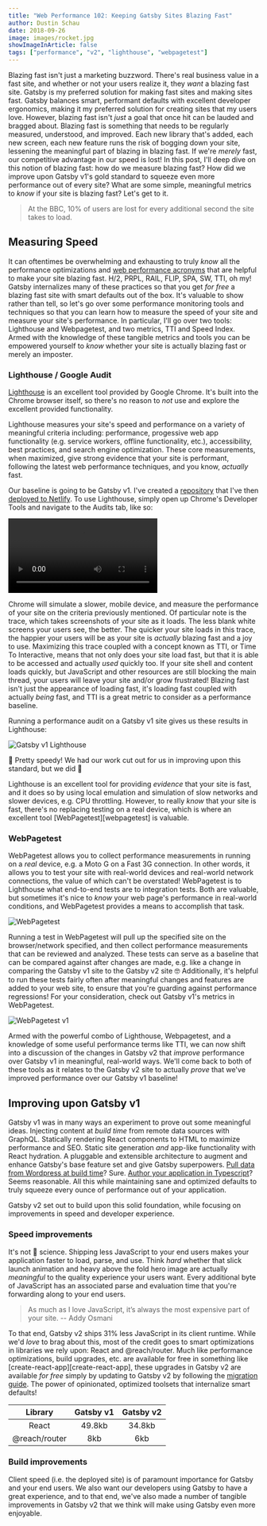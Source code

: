 ```yaml
---
title: "Web Performance 102: Keeping Gatsby Sites Blazing Fast"
author: Dustin Schau
date: 2018-09-26
image: images/rocket.jpg
showImageInArticle: false
tags: ["performance", "v2", "lighthouse", "webpagetest"]
---
```


Blazing fast isn't just a marketing buzzword. There's real business value in a fast site, and whether or not your users realize it, they _want_ a blazing fast site. Gatsby is my preferred solution for making fast sites and making sites fast. Gatsby balances smart, performant defaults with excellent developer ergonomics, making it my preferred solution for creating sites that my users love. However, blazing fast isn't _just_ a goal that once hit can be lauded and bragged about. Blazing fast is something that needs to be regularly measured, understood, and improved. Each new library that's added, each new screen, each new feature runs the risk of bogging down your site, lessening the meaningful part of blazing in blazing fast. If we're _merely_ fast, our competitive advantage in our speed is lost! In this post, I'll deep dive on this notion of blazing fast: how do we measure blazing fast? How did we improve upon Gatsby v1's gold standard to squeeze even more performance out of every site? What are some simple, meaningful metrics to _know_ if your site is blazing fast? Let's get to it.

> At the BBC, 10% of users are lost for every additional second the site takes to load.

## Measuring Speed

It can oftentimes be overwhelming and exhausting to truly _know_ all the performance optimizations and [web performance acronyms][web-perf] that are helpful to make your site blazing fast. H/2, PRPL, RAIL, FLIP, SPA, SW, TTI, oh my! Gatsby internalizes many of these practices so that you get _for free_ a blazing fast site with smart defaults out of the box. It's valuable to show rather than tell, so let's go over some performance monitoring tools and techniques so that you can learn how to measure the speed of your site and measure your site's performance. In particular, I'll go over two tools: Lighthouse and Webpagetest, and two metrics, TTI and Speed Index. Armed with the knowledge of these tangible metrics and tools you can be empowered yourself to _know_ whether your site is actually blazing fast or merely an imposter.

### Lighthouse / Google Audit

[Lighthouse][lighthouse] is an excellent tool provided by Google Chrome. It's built into the Chrome browser itself, so there's no reason to _not_ use and explore the excellent provided functionality.

Lighthouse measures your site's speed and performance on a variety of meaningful criteria including: performance, progessive web app functionality (e.g. service workers, offline functionality, etc.), accessibility, best practices, and search engine optimization. These core measurements, when maximized, give strong evidence that your site is performant, following the latest web performance techniques, and you know, _actually_ fast.

Our baseline is going to be Gatsby v1. I've created a [repository][gatsby-v1-repo] that I've then [deployed to Netlify][gatsby-v1-netlify]. To use Lighthouse, simply open up Chrome's Developer Tools and navigate to the Audits tab, like so:

![Chrome Audits](./video/lighthouse.mp4)

Chrome will simulate a slower, mobile device, and measure the performance of your site on the criteria previously mentioned. Of particular note is the trace, which takes screenshots of your site as it loads. The less blank white screens your users see, the better. The quicker your site loads in this trace, the happier your users will be as your site is _actually_ blazing fast and a joy to use. Maximizing this trace coupled with a concept known as TTI, or Time To Interactive, means that not only does your site load fast, but that it is able to be accessed and actually _used_ quickly too. If your site shell and content loads quickly, but JavaScript and other resources are still blocking the main thread, your users will leave your site and/or grow frustrated! Blazing fast isn't just the appearance of loading fast, it's loading fast coupled with actually _being_ fast, and TTI is a great metric to consider as a performance baseline.

Running a performance audit on a Gatsby v1 site gives us these results in Lighthouse:

![Gatsby v1 Lighthouse](./images/v1-perf.png)

💯 Pretty speedy! We had our work cut out for us in improving upon this standard, but we did 💪

Lighthouse is an excellent tool for providing _evidence_ that your site is fast, and it does so by using local emulation and simulation of slow networks and slower devices, e.g. CPU throttling. However, to really _know_ that your site is fast, there's no replacing testing on a real device, which is where an excellent tool [WebPagetest][webpagetest] is valuable.

### WebPagetest

WebPagetest allows you to collect performance measurements in running on a _real_ device, e.g. a Moto G on a Fast 3G connection. In other words, it allows you to test your site with real-world devices and real-world network connections, the value of which can't be overstated! WebPagetest is to Lighthouse what end-to-end tests are to integration tests. Both are valuable, but sometimes it's nice to _know_ your web page's performance in real-world conditions, and WebPagetest provides a means to accomplish that task.

![WebPagetest](./images/webpagetest.png)

Running a test in WebPagetest will pull up the specified site on the browser/network specified, and then collect performance measurements that can be reviewed and analyzed. These tests can serve as a baseline that can be compared against after changes are made, e.g. like a change in comparing the Gatsby v1 site to the Gatsby v2 site 🤓 Additionally, it's helpful to run these tests fairly often after meaningful changes and features are added to your web site, to ensure that you're guarding against performance regressions! For your consideration, check out Gatsby v1's metrics in WebPagetest.

![WebPagetest v1](./images/v1-webpagetest.png)

Armed with the powerful combo of Lighthouse, Webpagetest, and a knowledge of some useful performance terms like TTI, we can now shift into a discussion of the changes in Gatsby v2 that _improve_ performance over Gatsby v1 in meaningful, real-world ways. We'll come back to both of these tools as it relates to the Gatsby v2 site to actually _prove_ that we've improved performance over our Gatsby v1 baseline!

## Improving upon Gatsby v1

Gatsby v1 was in many ways an experiment to prove out some meaningful ideas. Injecting content at _build time_ from remote data sources with GraphQL. Statically rendering React components to HTML to maximize performance and SEO. Static site generation _and_ app-like functionality with React hydration. A pluggable and extensible architecture to augment and enhance Gatsby's base feature set and give Gatsby superpowers. [Pull data from Wordpress at build time][gatsby-source-wordpress]? Sure. [Author your application in Typescript][gatsby-plugin-typescript]? Seems reasonable. All this while maintaining sane and optimized defaults to truly squeeze every ounce of performance out of your application.

Gatsby v2 set out to build upon this solid foundation, while focusing on improvements in speed and developer experience.

### Speed improvements

It's not 🚀 science. Shipping less JavaScript to your end users makes your application faster to load, parse, and use. Think _hard_ whether that slick launch animation and heavy above the fold hero image are actually _meaningful_ to the quality experience your users want. Every additional byte of JavaScript has an associated parse and evaluation time that you're forwarding along to your end users.

> As much as I love JavaScript, it’s always the most expensive part of your site.
> -- Addy Osmani

To that end, Gatsby v2 ships 31% less JavaScript in its client runtime. While we'd _love_ to brag about this, most of the credit goes to smart optimizations in libraries we rely upon: React and @reach/router. Much like performance optimizations, build upgrades, etc. are available for free in something like [create-react-app][create-react-app], these upgrades in Gatsby v2 are available _for free_ simply by updating to Gatsby v2 by following the [migration guide][migration-guide]. The power of opinionated, optimized toolsets that internalize smart defaults!

|    Library    | Gatsby v1 | Gatsby v2 |
| :-----------: | :-------: | :-------: |
|     React     |  49.8kb   |  34.8kb   |
| @reach/router |    8kb    |    6kb    |

### Build improvements

Client speed (i.e. the deployed site) is of paramount importance for Gatsby and your end users. We also want our developers using Gatsby to have a great experience, and to that end, we've also made a number of tangible improvements in Gatsby v2 that we think will make using Gatsby even more enjoyable.

[bbc]: https://www.blackbeltcommerce.com/bigcommerce/poor-website-performance/
[web-perf]: https://github.com/google/WebFundamentals/blob/master/src/data/glossary.yaml
[lighthouse]: https://www.google.com/search?q=google+audit&ie=utf-8&oe=utf-8&client=firefox-b-1-ab
[gatsby-v1-repo]: https://github.com/dschau/gatsby-v1
[gatsby-v1-netlify]: https://gatsby-v1-perf.netlify.com/
[gatsby-v2-repo]: https://github.com/dschau/gatsby-v2
[gatsby-v2-netlify]: https://gatsby-v2-perf.netlify.com/
[gatsby-source-wordpress]: /packages/gatsby-source-wordpress
[gatsby-plugin-typescript]: /packages/gatsby-plugin-typescript
[migration-guide]: /docs/migrating-from-v1-to-v2/
